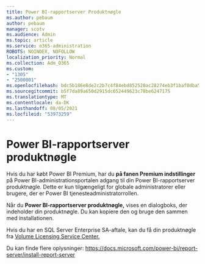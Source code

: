 ```yaml
---
title: Power BI-rapportserver Produktnøgle
ms.author: pebaum
author: pebaum
manager: scotv
ms.audience: Admin
ms.topic: article
ms.service: o365-administration
ROBOTS: NOINDEX, NOFOLLOW
localization_priority: Normal
ms.collection: Adm_O365
ms.custom:
- "1305"
- "2500001"
ms.openlocfilehash: bdc5b186e8de2c2b7c4f84ebd852520ac28274eb3f1baf0dba568cdb6d10e579
ms.sourcegitcommit: b5f7da89a650d2915dc652449623c78be6247175
ms.translationtype: MT
ms.contentlocale: da-DK
ms.lasthandoff: 08/05/2021
ms.locfileid: "53973259"
---
```

# <a name="power-bi-report-server-product-key"></a>Power BI-rapportserver produktnøgle

Hvis du har købt Power BI Premium, har du **på fanen Premium indstillinger** på Power BI-administrationsportalen adgang til din Power BI-rapportserver produktnøgle. Dette er kun tilgængeligt for globale administratorer eller brugere, der er Power BI tjenesteadministratorrollen.

Når du **Power BI-rapportserver produktnøgle,** vises en dialogboks, der indeholder din produktnøgle. Du kan kopiere den og bruge den sammen med installationen.

Hvis du har en SQL Server Enterprise SA-aftale, kan du få din produktnøgle fra [Volume Licensing Service Center.](https://www.microsoft.com/Licensing/servicecenter/)

Du kan finde flere oplysninger: https://docs.microsoft.com/power-bi/report-server/install-report-server
